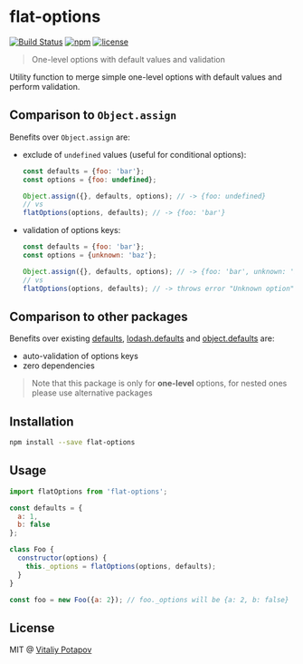 
# flat-options

[![Build Status](https://travis-ci.org/vitalets/flat-options.svg?branch=master)](https://travis-ci.org/vitalets/flat-options)
[![npm](https://img.shields.io/npm/v/flat-options.svg)](https://www.npmjs.com/package/flat-options)
[![license](https://img.shields.io/npm/l/flat-options.svg)](https://www.npmjs.com/package/flat-options)

> One-level options with default values and validation

Utility function to merge simple one-level options with default values and perform validation.

## Comparison to `Object.assign`
Benefits over `Object.assign` are:

* exclude of `undefined` values (useful for conditional options):
  ```js
  const defaults = {foo: 'bar'};
  const options = {foo: undefined};

  Object.assign({}, defaults, options); // -> {foo: undefined}
  // vs
  flatOptions(options, defaults); // -> {foo: 'bar'}
  ```
  
* validation of options keys:
  ```js
  const defaults = {foo: 'bar'};
  const options = {unknown: 'baz'};

  Object.assign({}, defaults, options); // -> {foo: 'bar', unknown: 'baz'}
  // vs
  flatOptions(options, defaults); // -> throws error "Unknown option"!
  ```
  
## Comparison to other packages
Benefits over existing [defaults](https://www.npmjs.com/package/defaults),
[lodash.defaults](https://www.npmjs.com/package/lodash.defaults) and 
[object.defaults](https://www.npmjs.com/package/object.defaults) are:

* auto-validation of options keys
* zero dependencies

> Note that this package is only for **one-level** options, for nested ones please use alternative packages

## Installation
```bash
npm install --save flat-options
```

## Usage
```js
import flatOptions from 'flat-options';

const defaults = {
  a: 1,
  b: false
};

class Foo {
  constructor(options) {
    this._options = flatOptions(options, defaults);
  }
}

const foo = new Foo({a: 2}); // foo._options will be {a: 2, b: false} 
```

## License
MIT @ [Vitaliy Potapov](https://github.com/vitalets)
